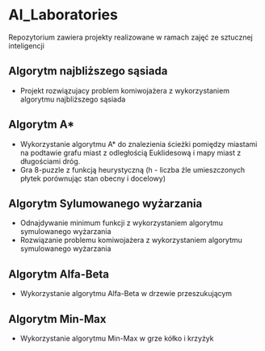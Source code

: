 # AI_Laboratories
Repozytorium zawiera projekty realizowane w ramach zajęć ze sztucznej inteligencji 
## Algorytm najbliższego sąsiada
- Projekt rozwiązujacy problem komiwojażera z wykorzystaniem algorytmu najbliższego sąsiada
## Algorytm A* 
- Wykorzystanie algorytmu A* do znalezienia ścieżki pomiędzy miastami na podtawie grafu miast z odległością Euklidesową i mapy miast z długościami dróg.
- Gra 8-puzzle z funkcją heurystyczną (h - liczba źle umieszczonych płytek porównując stan obecny i docelowy)
## Algorytm Sylumowanego wyżarzania
- Odnajdywanie minimum funkcji z wykorzystaniem algorytmu symulowanego wyżarzania
- Rozwiązanie problemu komiwojażera z wykorzystaniem algorytmu symulowanego wyżarzania
## Algorytm Alfa-Beta
- Wykorzystanie algorytmu Alfa-Beta w drzewie przeszukującym
## Algorytm Min-Max
- Wykorzystanie algorytmu Min-Max w grze kółko i krzyżyk 
